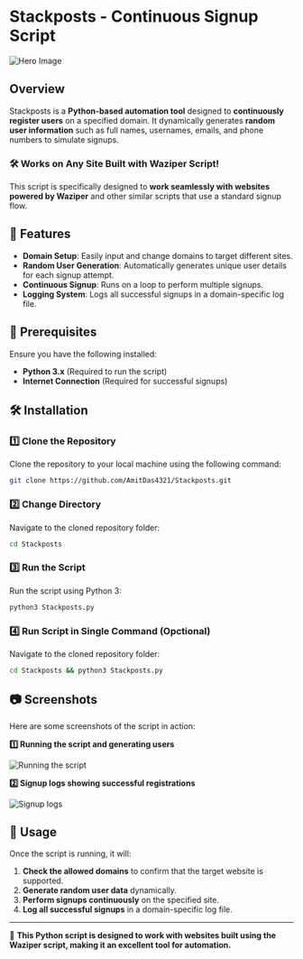 # Stackposts - Continuous Signup Script

![Hero Image](https://i.ibb.co/HL5hcz9S/OPPORTUNITIES.png)

## Overview
Stackposts is a **Python-based automation tool** designed to **continuously register users** on a specified domain. It dynamically generates **random user information** such as full names, usernames, emails, and phone numbers to simulate signups.

### 🛠 Works on Any Site Built with Waziper Script!
This script is specifically designed to **work seamlessly with websites powered by Waziper** and other similar scripts that use a standard signup flow.

## 🚀 Features
- **Domain Setup**: Easily input and change domains to target different sites.
- **Random User Generation**: Automatically generates unique user details for each signup attempt.
- **Continuous Signup**: Runs on a loop to perform multiple signups.
- **Logging System**: Logs all successful signups in a domain-specific log file.

## 📌 Prerequisites
Ensure you have the following installed:
- **Python 3.x** (Required to run the script)
- **Internet Connection** (Required for successful signups)

## 🛠 Installation

### 1️⃣ Clone the Repository
Clone the repository to your local machine using the following command:
```bash
git clone https://github.com/AmitDas4321/Stackposts.git
```

### 2️⃣ Change Directory
Navigate to the cloned repository folder:
```bash
cd Stackposts
```

### 3️⃣ Run the Script
Run the script using Python 3:
```bash
python3 Stackposts.py
```

### 4️⃣ Run Script in Single Command (Opctional)
Navigate to the cloned repository folder:
```bash
cd Stackposts && python3 Stackposts.py
```

## 📷 Screenshots
Here are some screenshots of the script in action:

**1️⃣ Running the script and generating users**

![Running the script](https://camo.githubusercontent.com/63c4b54dd96d998fc92f7d29e6a9b43803de314801c4e4a91f39867de92cf3c8/68747470733a2f2f692e6962622e636f2f386e58535a5259302f52756e6e696e672d7468652d7363726970742e706e67)

**2️⃣ Signup logs showing successful registrations**

![Signup logs](https://camo.githubusercontent.com/8896cf70492bd01fec5915eed7342dac5c547721b9eccf3e0d1de48db5b16b3c/68747470733a2f2f692e6962622e636f2f7768354a477a734b2f5369676e75702d6c6f67732e706e67)

## 📝 Usage
Once the script is running, it will:
1. **Check the allowed domains** to confirm that the target website is supported.
2. **Generate random user data** dynamically.
3. **Perform signups continuously** on the specified site.
4. **Log all successful signups** in a domain-specific log file.

---
📌 **This Python script is designed to work with websites built using the Waziper script, making it an excellent tool for automation.**
